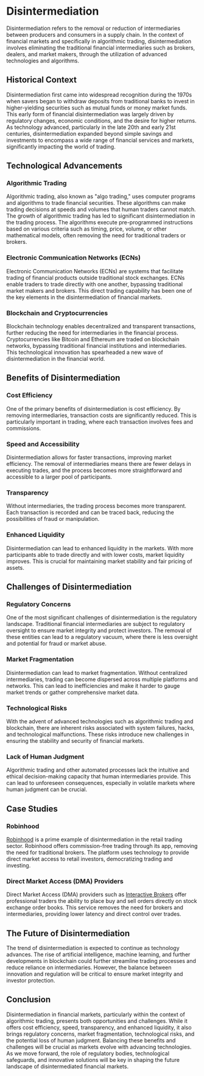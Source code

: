 # Disintermediation

Disintermediation refers to the removal or reduction of intermediaries between producers and consumers in a supply chain. In the context of financial markets and specifically in algorithmic trading, disintermediation involves eliminating the traditional financial intermediaries such as brokers, dealers, and market makers, through the utilization of advanced technologies and algorithms.

## Historical Context

Disintermediation first came into widespread recognition during the 1970s when savers began to withdraw deposits from traditional banks to invest in higher-yielding securities such as mutual funds or money market funds. This early form of financial disintermediation was largely driven by regulatory changes, economic conditions, and the desire for higher returns. As technology advanced, particularly in the late 20th and early 21st centuries, disintermediation expanded beyond simple savings and investments to encompass a wide range of financial services and markets, significantly impacting the world of trading.

## Technological Advancements

### Algorithmic Trading

Algorithmic trading, also known as "algo trading," uses computer programs and algorithms to trade financial securities. These algorithms can make trading decisions at speeds and volumes that human traders cannot match. The growth of algorithmic trading has led to significant disintermediation in the trading process. The algorithms execute pre-programmed instructions based on various criteria such as timing, price, volume, or other mathematical models, often removing the need for traditional traders or brokers. 

### Electronic Communication Networks (ECNs)

Electronic Communication Networks (ECNs) are systems that facilitate trading of financial products outside traditional stock exchanges. ECNs enable traders to trade directly with one another, bypassing traditional market makers and brokers. This direct trading capability has been one of the key elements in the disintermediation of financial markets.

### Blockchain and Cryptocurrencies

Blockchain technology enables decentralized and transparent transactions, further reducing the need for intermediaries in the financial process. Cryptocurrencies like Bitcoin and Ethereum are traded on blockchain networks, bypassing traditional financial institutions and intermediaries. This technological innovation has spearheaded a new wave of disintermediation in the financial world.

## Benefits of Disintermediation

### Cost Efficiency

One of the primary benefits of disintermediation is cost efficiency. By removing intermediaries, transaction costs are significantly reduced. This is particularly important in trading, where each transaction involves fees and commissions.

### Speed and Accessibility

Disintermediation allows for faster transactions, improving market efficiency. The removal of intermediaries means there are fewer delays in executing trades, and the process becomes more straightforward and accessible to a larger pool of participants.

### Transparency

Without intermediaries, the trading process becomes more transparent. Each transaction is recorded and can be traced back, reducing the possibilities of fraud or manipulation.

### Enhanced Liquidity

Disintermediation can lead to enhanced liquidity in the markets. With more participants able to trade directly and with lower costs, market liquidity improves. This is crucial for maintaining market stability and fair pricing of assets.

## Challenges of Disintermediation

### Regulatory Concerns

One of the most significant challenges of disintermediation is the regulatory landscape. Traditional financial intermediaries are subject to regulatory oversight to ensure market integrity and protect investors. The removal of these entities can lead to a regulatory vacuum, where there is less oversight and potential for fraud or market abuse.

### Market Fragmentation

Disintermediation can lead to market fragmentation. Without centralized intermediaries, trading can become dispersed across multiple platforms and networks. This can lead to inefficiencies and make it harder to gauge market trends or gather comprehensive market data.

### Technological Risks

With the advent of advanced technologies such as algorithmic trading and blockchain, there are inherent risks associated with system failures, hacks, and technological malfunctions. These risks introduce new challenges in ensuring the stability and security of financial markets.

### Lack of Human Judgment

Algorithmic trading and other automated processes lack the intuitive and ethical decision-making capacity that human intermediaries provide. This can lead to unforeseen consequences, especially in volatile markets where human judgment can be crucial.

## Case Studies

### Robinhood

[Robinhood](https://robinhood.com) is a prime example of disintermediation in the retail trading sector. Robinhood offers commission-free trading through its app, removing the need for traditional brokers. The platform uses technology to provide direct market access to retail investors, democratizing trading and investing.

### Direct Market Access (DMA) Providers

Direct Market Access (DMA) providers such as [Interactive Brokers](https://www.interactivebrokers.com) offer professional traders the ability to place buy and sell orders directly on stock exchange order books. This service removes the need for brokers and intermediaries, providing lower latency and direct control over trades.

## The Future of Disintermediation

The trend of disintermediation is expected to continue as technology advances. The rise of artificial intelligence, machine learning, and further developments in blockchain could further streamline trading processes and reduce reliance on intermediaries. However, the balance between innovation and regulation will be critical to ensure market integrity and investor protection.

## Conclusion

Disintermediation in financial markets, particularly within the context of algorithmic trading, presents both opportunities and challenges. While it offers cost efficiency, speed, transparency, and enhanced liquidity, it also brings regulatory concerns, market fragmentation, technological risks, and the potential loss of human judgment. Balancing these benefits and challenges will be crucial as markets evolve with advancing technologies. As we move forward, the role of regulatory bodies, technological safeguards, and innovative solutions will be key in shaping the future landscape of disintermediated financial markets.